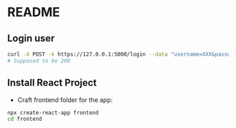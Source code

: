 # README

## Login user
```bash
curl -X POST -k https://127.0.0.1:5000/login --data "username=XXX&password=XXX"
# Supposed to be 200
```

## Install React Project
- Craft frontend folder for the app:
```bash
npx create-react-app frontend
cd frontend
```

